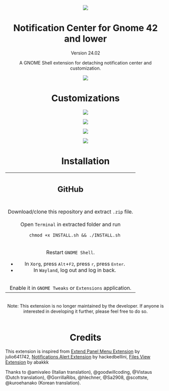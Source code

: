 <p align="center">
<img src = /notification-center@Selenium-H/eicon.png >
</p>

<h1 align="center">
  Notification Center for Gnome 42 and lower
</h1>

<p align="center">
Version 24.02
</p>

<p align="center">
A GNOME Shell extension for detaching notification center and customization.
</p>

<p align="center">
<img src = /Screenshots/Image_01.png >
</p>

<h1 align="center">
  Customizations
</h1>

<p align="center">
<img src = /Screenshots/Image_03.png >
</p>

<p align="center">
<img src = /Screenshots/Image_04.png >
</p>

<p align="center">
<img src = /Screenshots/Image_05.png >
</p>

<p align="center">
<img src = /Screenshots/Image_06.png >
</p>

<h1 align="center">
  Installation
</h1>

<div align="center">
  <table>
    <tr>
      <th>
        <h2>GitHub</h2>
      </th>
      </th>
    </tr>
    <tr>
      <td align="center">
        <br>Download/clone this repository and extract <code>.zip</code> file.<br>
        <br>Open <code>Terminal</code> in extracted folder and run<br>
        <ul>
          <code>chmod +x INSTALL.sh && ./INSTALL.sh</code>
        </ul>
        <br>Restart <code>GNOME Shell</code>.</br>
        <ul>
          <li>In <code>Xorg</code>, press <kbd>Alt</kbd>+<kbd>F2</kbd>, press <kbd>r</kbd>, press <kbd>Enter</kbd>.</li>
          <li>In <code>Wayland</code>, log out and log in back.</li>
        </ul>
        <br>Enable it in <code>GNOME Tweaks</code> or <code>Extensions</code> application.<br>
      </td>
      </td>
    </tr>
  </table>
  <br>Note: This extension is no longer maintained by the developer. If anyone is interested in developing it further, please feel free to do so.<br><br>
</div>

<h1 align="center">
  Credits
</h1>

This extension is inspired from
[Extend Panel Menu Extension](https://extensions.gnome.org/extension/1201/extend-panel-menu/) by julio641742, 
[Notifications Alert Extension](https://extensions.gnome.org/extension/258/notifications-alert-on-user-menu/) by hackedbellini, 
[Files View Extension](https://extensions.gnome.org/extension/1395/files-view/) by abakkk

Thanks to @amivaleo (Italian translation), @goodwillcoding, @Vistaus (Dutch translation), @GorrillaRibs, @hlechner, @Sa2908, @scottste, @kuroehanako (Korean translation).
